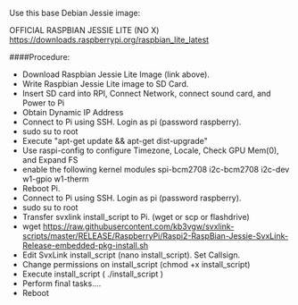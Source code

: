 Use this base Debian Jessie image:

OFFICIAL RASPBIAN JESSIE LITE (NO X)
https://downloads.raspberrypi.org/raspbian_lite_latest

####Procedure:
- Download Raspbian Jessie Lite Image (link above).
- Write Raspbian Jessie Lite image to SD Card.
- Insert SD card into RPI, Connect Network, connect sound card, and Power to Pi
- Obtain Dynamic IP Address
- Connect to Pi using SSH.  Login as pi (password raspberry).
- sudo su to root
- Execute "apt-get update && apt-get dist-upgrade"
- Use raspi-config to configure Timezone, Locale, Check GPU Mem(0), and Expand FS
- enable the following kernel modules spi-bcm2708 i2c-bcm2708 i2c-dev w1-gpio w1-therm
- Reboot Pi.
- Connect to Pi using SSH.  Login as pi (password raspberry).
- sudo su to root
- Transfer svxlink install_script to Pi.  (wget or scp or flashdrive)
- wget https://raw.githubusercontent.com/kb3vgw/svxlink-scripts/master/RELEASE/RaspberryPi/Raspi2-RaspBian-Jessie-SvxLink-Release-embedded-pkg-install.sh
- Edit SvxLink install_script (nano install_script).   Set Callsign.
- Change permissions on install_script (chmod +x install_script)
- Execute install_script ( ./install_script )
- Perform final tasks.... 
- Reboot

